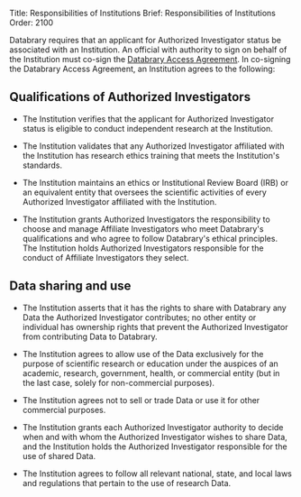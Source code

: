 Title: Responsibilities of Institutions
Brief: Responsibilities of Institutions
Order: 2100


Databrary requires that an applicant for Authorized Investigator status be associated with an Institution. An official with authority to sign on behalf of the Institution must co-sign the [Databrary Access Agreement](|filename|../policies/investigator-agreement.mdi). In co-signing the Databrary Access Agreement, an Institution agrees to the following:

## Qualifications of Authorized Investigators

- The Institution verifies that the applicant for Authorized Investigator status is eligible to conduct independent research at the Institution.

- The Institution validates that any Authorized Investigator affiliated with the Institution has research ethics training that meets the Institution's standards.

- The Institution maintains an ethics or Institutional Review Board (IRB) or an equivalent entity that oversees the scientific activities of every Authorized Investigator affiliated with the Institution. 

- The Institution grants Authorized Investigators the responsibility to choose and manage Affiliate Investigators who meet Databrary's qualifications and who agree to follow Databrary's ethical principles. The Institution holds Authorized Investigators responsible for the conduct of Affiliate Investigators they select.

## Data sharing and use

- The Institution asserts that it has the rights to share with Databrary any Data the Authorized Investigator contributes; no other entity or individual has ownership rights that prevent the Authorized Investigator from contributing Data to Databrary.

- The Institution agrees to allow use of the Data exclusively for the purpose of scientific research or education under the auspices of an academic, research, government, health, or commercial entity (but in the last case, solely for non-commercial purposes).

- The Institution agrees not to sell or trade Data or use it for other commercial purposes.

- The Institution grants each Authorized Investigator authority to decide when and with whom the Authorized Investigator wishes to share Data, and the Institution holds the Authorized Investigator responsible for the use of shared Data. 

- The Institution agrees to follow all relevant national, state, and local laws and regulations that pertain to the use of research Data.